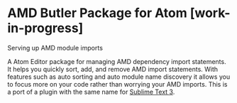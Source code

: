 # AMD Butler Package for Atom [work-in-progress]

Serving up AMD module imports

A Atom Editor package for managing AMD dependency import statements. It helps you quickly sort, add, and remove AMD import statements. With features such as auto sorting and auto module name discovery it allows you to focus more on your code rather than worrying your AMD imports. This is a port of a plugin with the same name for [Sublime Text 3](https://github.com/agrc/AmdButler).
